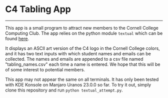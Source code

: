 # C4 Tabling App
---
This app is a small program to attract new members to the Cornell College Computing Club.
The app relies on the python module `textual` which can be found [here](https://github.com/Textualize/textual).

It displays an ASCII art version of the C4 logo in the Cornell College colors, and it has two text inputs with which student names and emails can be collected.
The names and emails are appended to a csv file named "tabling\_names.csv" each time a name is entered.
We hope that this will be of some interest to potential members.

This app may not appear the same on all terminals. It has only been tested with KDE Konsole on Manjaro Uranos 23.0.0 so far.
To try it out, simply clone this repository and run `python textual_attempt.py`.
